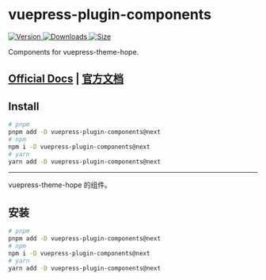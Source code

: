 # vuepress-plugin-components

[![Version](https://img.shields.io/npm/v/vuepress-plugin-components/next.svg?style=flat-square&logo=npm) ![Downloads](https://img.shields.io/npm/dm/vuepress-plugin-components.svg?style=flat-square&logo=npm) ![Size](https://img.shields.io/bundlephobia/min/vuepress-plugin-components?style=flat-square&logo=npm)](https://www.npmjs.com/package/vuepress-plugin-components)

Components for vuepress-theme-hope.

## [Official Docs](https://vuepress-theme-hope.github.io/v2/components/) | [官方文档](https://vuepress-theme-hope.gitee.io/v2/components/zh/)

## Install

```bash
# pnpm
pnpm add -D vuepress-plugin-components@next
# npm
npm i -D vuepress-plugin-components@next
# yarn
yarn add -D vuepress-plugin-components@next
```

---

vuepress-theme-hope 的组件。

## 安装

```bash
# pnpm
pnpm add -D vuepress-plugin-components@next
# npm
npm i -D vuepress-plugin-components@next
# yarn
yarn add -D vuepress-plugin-components@next
```
